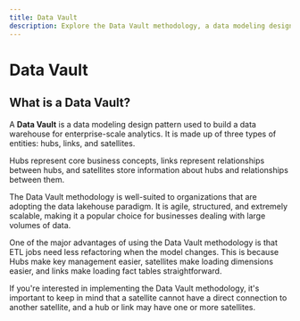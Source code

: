 ```yaml
---
title: Data Vault
description: Explore the Data Vault methodology, a data modeling design pattern used for building enterprise-scale data warehouses. Learn about the entities involved - hubs, links, and satellites - and understand how Data Vault is well-suited for organizations adopting the data lakehouse paradigm. Discover the advantages of Data Vault, including agility, structure, and scalability, making it a popular choice for businesses dealing with large volumes of data.
---
```


# Data Vault

## What is a Data Vault?

A **Data Vault** is a data modeling design pattern used to build a data warehouse for enterprise-scale analytics. It is made up of three types of entities: hubs, links, and satellites.

Hubs represent core business concepts, links represent relationships between hubs, and satellites store information about hubs and relationships between them.

The Data Vault methodology is well-suited to organizations that are adopting the data lakehouse paradigm. It is agile, structured, and extremely scalable, making it a popular choice for businesses dealing with large volumes of data.

One of the major advantages of using the Data Vault methodology is that ETL jobs need less refactoring when the model changes. This is because Hubs make key management easier, satellites make loading dimensions easier, and links make loading fact tables straightforward.

If you're interested in implementing the Data Vault methodology, it's important to keep in mind that a satellite cannot have a direct connection to another satellite, and a hub or link may have one or more satellites.
